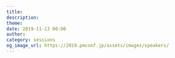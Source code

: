 ```yaml
---
title: 
description: 
theme: 
date: 2019-11-13 00:00
author: 
category: sessions
og_image_url: https://2019.pmconf.jp/assets/images/speakers/
---
```


